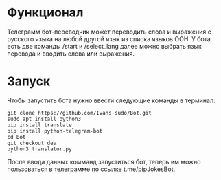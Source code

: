 # Функционал
Телеграмм бот-переводчик может переводить слова и выражения с русского языка на любой другой язык из списка языков ООН.
У бота есть две команды /start и /select_lang далее можно выбрать язык перевода и вводить слова или выражения.
# Запуск
Чтобы запустить бота нужно ввести следующие команды в терминал:
```
git clone https://github.com/Ivans-sudo/Bot.git
sudo apt install python3
pip install translate
pip install python-telegram-bot
cd Bot
git checkout dev
python3 translator.py
```
После ввода данных комманд запуститься бот, теперь им можно пользоваться в телеграмме по ссылке t.me/pipJokesBot.